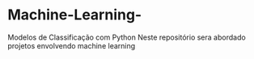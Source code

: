 # Machine-Learning-
Modelos de Classificação com Python
Neste repositório sera abordado projetos envolvendo machine learning
